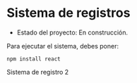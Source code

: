 <h1>Sistema de registros</h1>

 - Estado del proyecto: En construcción.

Para ejecutar el sistema, debes poner:

```npm install react```


Sistema de registro 2
